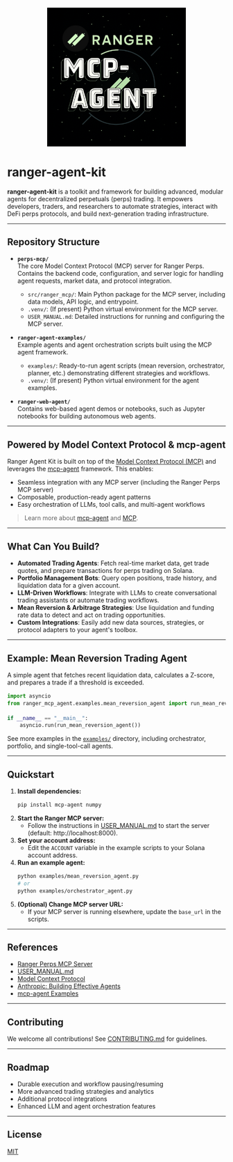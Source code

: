 <p align="center">
  <img src="assets/banner.png" alt="Ranger Agent Kit Banner" width="320" />
</p>

# ranger-agent-kit

**ranger-agent-kit** is a toolkit and framework for building advanced, modular agents for decentralized perpetuals (perps) trading. It empowers developers, traders, and researchers to automate strategies, interact with DeFi perps protocols, and build next-generation trading infrastructure.

---

## Repository Structure

- **`perps-mcp/`**  
  The core Model Context Protocol (MCP) server for Ranger Perps. Contains the backend code, configuration, and server logic for handling agent requests, market data, and protocol integration.

  - `src/ranger_mcp/`: Main Python package for the MCP server, including data models, API logic, and entrypoint.
  - `.venv/`: (If present) Python virtual environment for the MCP server.
  - `USER_MANUAL.md`: Detailed instructions for running and configuring the MCP server.

- **`ranger-agent-examples/`**  
  Example agents and agent orchestration scripts built using the MCP agent framework.

  - `examples/`: Ready-to-run agent scripts (mean reversion, orchestrator, planner, etc.) demonstrating different strategies and workflows.
  - `.venv/`: (If present) Python virtual environment for the agent examples.

- **`ranger-web-agent/`**  
  Contains web-based agent demos or notebooks, such as Jupyter notebooks for building autonomous web agents.

---

## Powered by Model Context Protocol & mcp-agent

Ranger Agent Kit is built on top of the [Model Context Protocol (MCP)](https://modelcontextprotocol.io/introduction) and leverages the [mcp-agent](https://github.com/lastmile-ai/mcp-agent) framework. This enables:

- Seamless integration with any MCP server (including the Ranger Perps MCP server)
- Composable, production-ready agent patterns
- Easy orchestration of LLMs, tool calls, and multi-agent workflows

> Learn more about [mcp-agent](https://github.com/lastmile-ai/mcp-agent) and [MCP](https://modelcontextprotocol.io/introduction).

---

## What Can You Build?

- **Automated Trading Agents**: Fetch real-time market data, get trade quotes, and prepare transactions for perps trading on Solana.
- **Portfolio Management Bots**: Query open positions, trade history, and liquidation data for a given account.
- **LLM-Driven Workflows**: Integrate with LLMs to create conversational trading assistants or automate trading workflows.
- **Mean Reversion & Arbitrage Strategies**: Use liquidation and funding rate data to detect and act on trading opportunities.
- **Custom Integrations**: Easily add new data sources, strategies, or protocol adapters to your agent's toolbox.

---

## Example: Mean Reversion Trading Agent

A simple agent that fetches recent liquidation data, calculates a Z-score, and prepares a trade if a threshold is exceeded.

```python
import asyncio
from ranger_mcp_agent.examples.mean_reversion_agent import run_mean_reversion_agent

if __name__ == "__main__":
    asyncio.run(run_mean_reversion_agent())
```

See more examples in the [`examples/`](./examples) directory, including orchestrator, portfolio, and single-tool-call agents.

---

## Quickstart

1. **Install dependencies:**
   ```bash
   pip install mcp-agent numpy
   ```
2. **Start the Ranger MCP server:**
   - Follow the instructions in [USER_MANUAL.md](./ranger_perps_mcp/USER_MANUAL.md) to start the server (default: http://localhost:8000).
3. **Set your account address:**
   - Edit the `ACCOUNT` variable in the example scripts to your Solana account address.
4. **Run an example agent:**
   ```bash
   python examples/mean_reversion_agent.py
   # or
   python examples/orchestrator_agent.py
   ```
5. **(Optional) Change MCP server URL:**
   - If your MCP server is running elsewhere, update the `base_url` in the scripts.

---

## References

- [Ranger Perps MCP Server](./ranger_perps_mcp/README.md)
- [USER_MANUAL.md](./ranger_perps_mcp/USER_MANUAL.md)
- [Model Context Protocol](https://modelcontextprotocol.io/introduction)
- [Anthropic: Building Effective Agents](https://www.anthropic.com/research/building-effective-agents)
- [mcp-agent Examples](https://github.com/lastmile-ai/mcp-agent/tree/main/examples)

---

## Contributing

We welcome all contributions! See [CONTRIBUTING.md](./CONTRIBUTING.md) for guidelines.

---

## Roadmap

- Durable execution and workflow pausing/resuming
- More advanced trading strategies and analytics
- Additional protocol integrations
- Enhanced LLM and agent orchestration features

---

## License

[MIT](./LICENSE)
